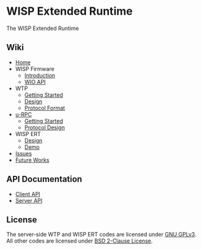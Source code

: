 # WISP Extended Runtime
The WISP Extended Runtime

## Wiki
* [Home](https://github.com/lqf96/wisp-ert/wiki)
* WISP Firmware
  - [Introduction](https://github.com/lqf96/wisp-ert/wiki/WISP-Firmware:-Introduction)
  - [WIO API](https://github.com/lqf96/wisp-ert/wiki/WISP-Firmware:-WIO-API)
* WTP
  - [Getting Started](https://github.com/lqf96/wisp-ert/wiki/WTP:-Getting-Started)
  - [Design](https://github.com/lqf96/wisp-ert/wiki/WTP:-Design)
  - [Protocol Format](https://github.com/lqf96/wisp-ert/wiki/WTP:-Protocol-Format)
* [u-RPC](https://github.com/lqf96/u-rpc/wiki)
  - [Getting Started](https://github.com/lqf96/u-rpc/wiki/Getting-Started)
  - [Protocol Design](https://github.com/lqf96/u-rpc/wiki/Protocol-Design)
* WISP ERT
  - [Design](https://github.com/lqf96/wisp-ert/wiki/WISP-Extended-Runtime:-Design)
  - [Demo](https://github.com/lqf96/wisp-ert/wiki/WISP-Extended-Runtime:-Demo)
* [Issues](https://github.com/lqf96/wisp-ert/wiki/Issues)
* [Future Works](https://github.com/lqf96/wisp-ert/wiki/Future-Works)

## API Documentation
* [Client API](https://lqf96.github.io/wisp-ert/client/html/index.html)
* [Server API](https://lqf96.github.io/wisp-ert/server/html/index.html)

## License
The server-side WTP and WISP ERT codes are licensed under [GNU GPLv3](LICENSE-GPLv3).  
All other codes are licensed under [BSD 2-Clause License](LICENSE-BSD-2-Clause).
